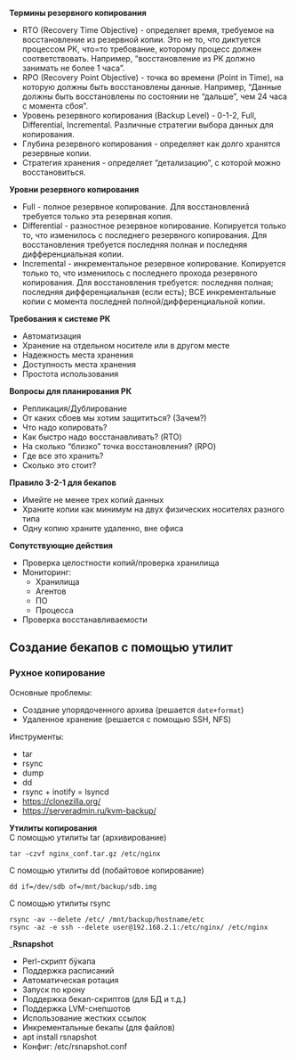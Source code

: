 __Термины резервного копирования__   
- RTO (Recovery Time Objective) - определяет время, требуемое на восстановление из резервной копии. Это не то, что диктуется процессом РК, что=то требование, которому процесс должен соответствовать. Например, “восстановление из РК должно занимать
не более 1 часа”.
- RPO (Recovery Point Objective) - точка во времени (Point in Time), на которую должны быть восстановлены данные. Например, “Данные должны быть восстановлены по состоянии не “дальше”, чем 24 часа с момента сбоя”.
- Уровень резервного копирования (Backup Level) - 0-1-2, Full, Differential, Incremental. Различные стратегии выбора данных для копирования.
- Глубина резервного копирования - определяет как долго хранятся резервные копии.
- Стратегия хранения - определяет “детализацию”, с которой можно восстановиться.

__Уровни резервного копирования__     
- Full - полное резервное копирование. Для восстановлениā требуется только эта резервная копия.
- Differential - разностное резервное копирование. Копируется только то, что изменилось с последнего резервного копирования. Для восстановления требуется последняя полная и последняя дифференциальная копии.
- Incremental - инкрементальное резервное копирование. Копируется только то, что изменилось с последнего прохода резервного копирования. Для восстановления требуется: последняя полная; последняя дифференциальная (если есть); ВСЕ инкрементальные копии с момента последней полной/дифференциальной копии.


__Требования к системе РК__  
- Автоматизация
- Хранение на отдельном носителе или в другом месте
- Надежность места хранения
- Доступность места хранения
- Простота использования


__Вопросы для планирования РК__    
- Репликация/Дублирование
- От каких сбоев мы хотим защититься? (Зачем?)
- Что надо копировать?
- Как быстро надо восстанавливать? (RTO)
- На сколько “близко” точка восстановления? (RPO)
- Где все это хранить?
- Сколько это стоит?


__Правило 3-2-1 для бекапов__     
- Имейте не менее трех копий данных
- Храните копии как минимум на двух физических носителях разного типа
- Одну копию храните удаленно, вне офиса


__Сопутствующие действия__    
- Проверка целостности копий/проверка хранилища
- Мониторинг:
   - Хранилища
   - Агентов
   - ПО
   - Процесса
- Проверка восстанавливаемости    

## Создание бекапов с помощью утилит
### Руxное копирование
Основные проблемы:
- Создание упорядоченного архива (решается `date+format`)
- Удаленное хранение (решается с помощью SSH, NFS)


Инструменты:
- tar
- rsync
- dump
- dd
- rsync + inotify = lsyncd
- https://clonezilla.org/
- https://serveradmin.ru/kvm-backup/


__Утилиты копирования__      
С помощью утилиты tar (архивирование)
```
tar -czvf nginx_conf.tar.gz /etc/nginx
```
С помощью утилиты dd (побайтовое копирование)
```
dd if=/dev/sdb of=/mnt/backup/sdb.img
```
С помощью утилиты rsync
```
rsync -av --delete /etc/ /mnt/backup/hostname/etc
rsync -az -e ssh --delete user@192.168.2.1:/etc/nginx/ /etc/nginx
```

___Rsnapshot__    
- Perl-скрипт бÿкапа
- Поддержка расписаний
- Автоматическая ротация
- Запуск по крону
- Поддержка бекап-скриптов (для БД и т.д.)
- Поддержка LVM-снепшотов
- Использование жестких ссылок
- Инкрементальные бекапы (для файлов)
- apt install rsnapshot
- Конфиг: /etc/rsnapshot.conf
